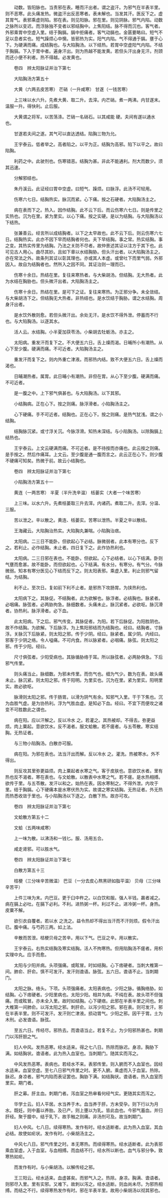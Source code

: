 <!-- { "loadSidebar": true } -->
　　动数。皆阳脉也。当责邪在表。睡而汗出者。谓之盗汗。为邪气在半表半里。则不恶寒。此头痛发热。微盗汗出反恶寒者。表未解也。当发其汗。医反下之。虚其胃气。表邪乘虚则陷。邪在表。则见阳脉。邪在里。则见阴脉。邪气内陷。动数之脉所以变迟。而浮脉独不变者以邪结胸中。上焦阳结。脉不得而沉也。客气者。外邪乘胃中空虚入里。结于胸膈。膈中拒痛者。客气动膈也。金匮要略曰。短气不足以息者实也。短气躁烦心中懊。皆邪热为实。阳气内陷。气不得通于膈。壅于心下。为硬满而痛。成结胸也。与大陷胸汤。以下结热。若胃中空虚阳气内陷。不结于胸膈。下入于胃中者。遍身汗出。则为热越不能发黄。若但头汗出身无汗。剂颈而还小便不利者。热不得越。必发黄也。

　　卷四　辨太阳脉证并治下第七

　　大陷胸汤方第五十

　　大黄（六两去皮苦寒） 芒硝（一升咸寒） 甘遂（一钱苦寒）

　　上三味以水六升。先煮大黄、取二升。去滓。内芒硝。煮一两沸。内甘遂末。温服一升。得快利。止后服。

　　大黄谓之将军。以苦荡涤。芒硝一名硝石。以其咸能 硬。夫间有遂以通水也。

　　甘遂若夫间之遂。其气可以直达透结。陷胸三物为允。

　　王宇泰云。低者举之。高者陷之。以平为正。结胸为高邪。陷下以平之。故曰陷胸。

　　利药之中。此驶剂也。伤寒错恶。结胸为甚。非此不能通利。剂大而数少。须其迅速。

　　分解邪结也。

　　朱丹溪云。此证经曰胃中空虚。曰短气、躁烦。曰脉浮。此汤不可轻用。

　　伤寒六七日。结胸热实。脉沉而紧。心下痛。按之石硬者。大陷胸汤主之。

　　病在表而下之。热入。因作结胸。此不云下后。而云伤寒六七日。则是传里之实热也。沉为在里。紧为里实。以心下痛。按之实硬。是以为结胸。与大陷胸汤以下结热。

　　张兼善云。经言所以成结胸者。以下之太早故也。此不云下后。则云伤寒六七日。结胸热实。此亦不因下早而结胸者何也。夫下早结胸。事之常。热实结胸。事之变。其热实传里为结胸。乃法之关防不尽者。故仲景述其证以注方于其下也。此可见古人用心。曲尽其妙。且如下章以水结胸胁。但头汗出者。以大陷胸汤主之。亦在常法之外。故条列其证以彰其理也。亦或其人本虚。或曾吐下而里气弱。外邪因入。故自为结胸者也。然所入之因不同。其证治则一理而已。

　　伤寒十余日。热结在里。复往来寒热者。与大柴胡汤。但结胸。无大热者。此为水结在胸胁也。但头微汗出者。大陷胸汤主之。

　　伤寒十余日。热结在里。是可下之证。复往来寒热。为正邪分争。未全敛结。与大柴胡汤下之。但结胸无大热者。非热结也。是水饮结于胸胁。谓之水结胸。周身汗出者。

　　是水饮外散则愈。若但头微汗出。余处无汗。是水饮不得外泄。停蓄而不行也。与大陷胸汤。以逐其水。

　　活人云。水结胸。小半夏加茯苓汤。小柴胡去牡蛎汤。亦主之。

　　太阳病。重发汗而复下之。不大便五六日。舌上燥而渴。日晡所小有潮热。从心下至少腹。硬满而痛。不可近者。大陷胸汤主之。

　　重发汗而复下之。则内外重亡津液。而邪热内结。致不大便五六日。舌上燥而渴也。

　　日晡潮热者。属胃。此日晡小有潮热。非但在胃。从心下至少腹。硬满而痛。不可近者。

　　是一腹之中。上下邪气俱甚也。与大陷胸汤。以下其邪。

　　小结胸病。正在心下。按之则痛。脉浮滑者。小陷胸汤主之。

　　心下硬痛。手不可近者。结胸也。正在心下。按之则痛。是热气犹浅。谓之小结胸。

　　结胸脉沉紧。或寸浮关沉。今脉浮滑。知热未深结。与小陷胸汤。以除胸膈上结热也。

　　王宇泰云。上文云硬满而痛。不可近者。是不待按而亦痛也。此云按之则痛。是手按之。然后作痛耳。上文云。至少腹是通一腹而言之。此云正在心下。则少腹不硬痛可知矣。热微于前。故云小结胸也。

　　卷四　辨太阳脉证并治下第七

　　小陷胸汤方第五十一

　　黄连（一两苦寒） 半夏（半升洗辛温） 栝蒌实（大者一个味苦寒）

　　上三味。以水六升。先煮栝蒌取三升去滓。内诸药。煮取二升。去滓。分温、三服。

　　苦以泄之。辛以散之。黄连、栝蒌实。苦寒以泄热。半夏之辛以散结。

　　王海藏云。大陷胸治热实。大陷胸丸兼喘。小陷胸治痞。

　　太阳病。二三日不能卧。但欲起心下必结。脉微弱者。此本有寒分也。反下之。若利止。必作结胸。未止者。四日复下之。此作协热利也。

　　太阳病。二三日邪在表也。不能卧。但欲起。心下必结者。以心下结满。卧则气壅而愈甚。故不能卧。而但欲起也。心下结满。有水分。有寒分。有气分。今脉微弱。知本有寒分医见心下结而反下之。则太阳表邪。乘虚入里。利止则邪气留结。为结胸。

　　利不止。至次日。复如前下利不止者。是邪热下攻肠胃。为挟热利也。

　　太阳病下之。其脉促。不结胸者。此为欲解也。脉浮者。必结胸也。脉紧者。必咽痛。脉弦者。必两胁拘急。脉细数者。头痛未止。脉沉紧者。必欲呕。脉沉滑者。协热利。脉浮滑者。必下血。

　　此太阳病。下之后。邪气传变。其脉促者。为阳。若下后脉促。为阳胜阴也。故不作结胸。为欲解。下后脉浮。为上焦阳邪结而为结胸也。经曰。结胸者。寸脉浮。关脉沉下后脉紧。则太阳之邪。传于少阴。经曰。脉紧者。属少阴。内经曰。邪客于少阴之络。令人嗌痛。不可内食。所以脉紧者。必咽痛。脉弦。则太阳之邪。传于少阳。经曰。

　　尺寸俱弦者。少阳受病也。其脉循胁络于耳。所以脉弦者。必两胁俱急。下后邪气传里。

　　则头痛当止。脉细数。为邪未传里。而伤气也。细为气少。数为在表。故头痛未止。脉沉紧。则太阳之邪。传于阳明。为里实也。沉为在里。紧为里实。阳明里实。故必欲呕。

　　脉滑则太阳之邪。传于肠胃。以滑为阴气有余。知邪气入里。干于下焦也。沉为血胜气虚。是为协热利。浮为气胜血虚。是知必下血。经曰。不宜下而便攻之诸变不可胜数此之谓也。

　　病在阳。应以汗解之。反以冷水 之。若灌之。其热被却。不得去。弥更益烦。肉上粟起。意欲饮水。反不渴者。服文蛤散。若不瘥者。与五苓散。寒实结胸。无热证者。

　　与三物小陷胸汤。白散亦可服。

　　病在阳。为邪在表也。法当汗出而解。反以冷水 之。灌洗。热被寒水。外不得出。

　　则反攻其里弥更益烦。肉上粟起者水寒之气。客于皮肤也。意欲饮水者。里有热也反不渴者。寒在表也。与文蛤散。以散表中水寒之气。若不瘥。是水热相搏。欲传于里。与五苓散。发汗以和之。始热在表。因水寒制之。不得外泄。内攻于里。结于胸膈。心下硬痛本是水寒伏热为实。故谓之寒实结胸。无热证者。外无热而热悉收敛于里也。与小陷胸汤以下逐之。白散下热。故亦可攻。

　　卷四　辨太阳脉证并治下第七

　　文蛤散方第五十二

　　文蛤（五两味咸寒）

　　上一味为散。以沸汤和一钱匕。服、汤用五合。

　　咸走肾邪。可以胜水气。

　　卷四　辨太阳脉证并治下第七

　　白散方第五十三

　　桔梗（三分味辛苦微温） 巴豆（一分去皮心熬黑研如脂平温） 贝母（三分味辛苦平）

　　上件三味为末。内巴豆。更于臼中杵之。以白饮和服。强人半钱。羸者减之。病在膈上必吐。在膈下必利。不利。进热粥一杯。利过不止。进冷粥一杯。身热。皮粟不解。

　　欲引衣自覆者。若以水 之洗之。益令热却不得出当汗而不汗则烦。假令汗出已。腹中痛。与芍药三两。如上法。

　　辛散而苦泄。桔梗贝母之苦辛。用以下气。巴豆之辛。用以散实。

　　王宇泰云。右热实结胸及寒实结胸。活人不拘寒热。但用陷胸汤不瘥者。用枳实理中丸。应手而愈。

　　太阳与少阳并病。头项强痛。或眩冒。时如结胸。心下痞硬者。当刺大椎第一间。肺俞、肝俞。慎不可发汗。发汗则谵语。脉弦。五六日。谵语不止。当刺期门。

　　太阳之脉。络头。下项。头项强痛者。太阳表病也。少阳之脉。循胸络胁。如结胸。心下痞硬者。少阳里病也。太阳少阳。相并为病。不纯在表。故头项不但强痛。而或眩冒。亦未全入里。故时如结胸。心下硬痞。此邪在半表半里之间也。刺大椎第一间肺俞。以泻太阳之邪。刺肝俞。以泻少阳之邪。邪在表。则可发汗。邪在半表半里。则不可发汗。发汗则亡津液。损动胃气。少阳之邪。因干于胃。土为木刑。必发谵语。脉弦。

　　至五六日。传经尽。邪热去。而谵语当止。若复不止。为少阳邪热甚也。刺期门以泻肝胆之气。

　　妇人中风。发热恶寒。经水适来。得之七八日。热除而脉迟。身凉。胸胁下满。如结胸状。谵语者。此为热入血室也。当刺期门。随其实而泻之。

　　中风发热恶寒。表病也。若经水不来。表邪传里。则入腑而不入血室也。因经水适来。血室空虚。至七八日邪气传里之时。更不入腑。乘虚而入于血室。热除。脉迟。身凉者。邪气内陷而表证罢也。胸胁下满。如结胸状。谵语者。热入血室而里实。期门者。

　　肝之募。肝主血。刺期门者。泻血室之热审看何经气实。更随其实而泻之。

　　华学士云。妇人平居。水当养于木。血当养于肝。方未受孕。则下行以为月水。既妊。则中蓄以养胎。及已产。则上壅以为乳。皆此血也。今邪气蓄血。并归肝经。聚于膻中。结于乳下。故手触之则痛。非汤剂可及。故当刺期门。

　　妇人中风。七八日。续得寒热。发作有时。经水适断者。此为热入血室。其血必结。故使如疟状。发作有时。小柴胡汤主之。

　　中风七八日。邪气传里之时。本无寒热。而续得寒热。经水适断者。此为表邪乘血室虚。入于血室。与血相搏。而血结不行。经水所以断也。血气与邪分争。致寒热如疟。

　　而发作有时。与小柴胡汤。以解传经之邪。

　　王三阳云。经水适来。血虚甚矣。而邪气入之。热除。身凉。胸满、谵语者。则邪尽入里。里有实邪。又难下。故刺以泻之。经水适断。则血尚未尽。为邪热相搏。而结之不行。续得寒热发作有时。邪在半表半里。故用小柴胡汤以彻其邪也。

